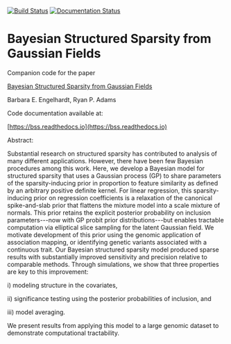 [![Build Status](https://travis-ci.com/PrincetonUniversity/bssr.svg?token=gFm1C2iKiRpokJuZp7Ab&branch=master)](https://travis-ci.com/PrincetonUniversity/bssr)
[![Documentation Status](https://readthedocs.org/projects/bss/badge/?version=latest)](https://bss.readthedocs.io/en/latest/?badge=latest)

# Bayesian Structured Sparsity from Gaussian Fields

Companion code for the paper

[Bayesian Structured Sparsity from Gaussian Fields](https://arxiv.org/abs/1407.2235)

Barbara E. Engelhardt, Ryan P. Adams

Code documentation available at:

[https://bss.readthedocs.io](https://bss.readthedocs.io)

Abstract:

Substantial research on structured sparsity has contributed to analysis of many different applications.
However, there have been few Bayesian procedures among this work. Here, we develop a Bayesian model for structured sparsity
that uses a Gaussian process (GP) to share parameters of the sparsity-inducing prior in proportion to feature similarity as defined by an arbitrary positive definite kernel. For linear regression, this sparsity-inducing prior on regression coefficients is a relaxation of the canonical spike-and-slab prior that flattens the mixture model into a scale mixture of normals. This prior retains the explicit posterior probability on inclusion parameters---now with GP probit prior distributions---but enables tractable computation via elliptical slice sampling for the latent Gaussian field. We motivate development of this prior using the genomic application of association mapping, or identifying genetic variants associated with a continuous trait. Our Bayesian structured sparsity model produced sparse results with substantially improved sensitivity and precision relative to comparable methods. Through simulations, we show that three properties are key to this improvement:

i) modeling structure in the covariates,

ii) significance testing using the posterior probabilities of inclusion, and

iii) model averaging.

We present results from applying this model to a large genomic dataset to demonstrate computational tractability.
